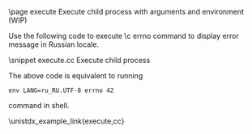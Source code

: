 \page execute Execute child process with arguments and environment (WIP)

Use the following code to execute \c errno command to display error message in
Russian locale.

\snippet execute.cc Execute child process

The above code is equivalent to running

	env LANG=ru_RU.UTF-8 errno 42

command in shell.

\unistdx_example_link{execute,cc}
